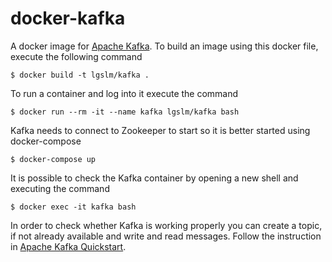 docker-kafka
============
A docker image for [Apache Kafka](https://kafka.apache.org/). To build an image using this docker file, execute the following command

    $ docker build -t lgslm/kafka .

To run a container and log into it execute the command
 
    $ docker run --rm -it --name kafka lgslm/kafka bash

Kafka needs to connect to Zookeeper to start so it is better started using docker-compose

    $ docker-compose up

It is possible to check the Kafka container by opening a new shell and executing the command

    $ docker exec -it kafka bash

In order to check whether Kafka is working properly you can create a topic, if not already available and write and read messages. Follow the instruction
in [Apache Kafka Quickstart](https://kafka.apache.org/quickstart). 
